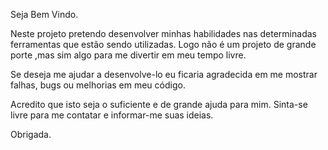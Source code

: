 Seja Bem Vindo.

Neste projeto pretendo desenvolver minhas habilidades nas determinadas ferramentas que estão sendo utilizadas. Logo não é um projeto de grande porte ,mas sim algo para me divertir em meu tempo livre.

Se deseja me ajudar a desenvolve-lo eu ficaria agradecida em me mostrar falhas, bugs ou melhorias em meu código. 

Acredito que isto seja o suficiente e de grande ajuda para mim. Sinta-se livre para me contatar e informar-me suas ideias.

Obrigada.